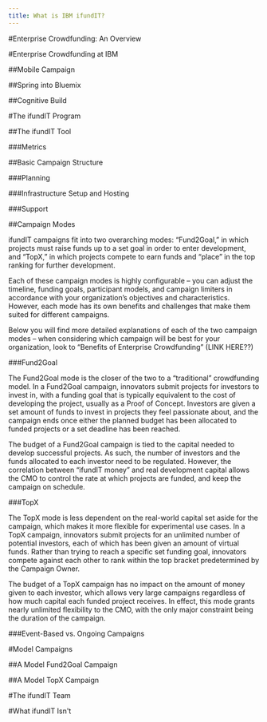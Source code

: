 ```yaml
---
title: What is IBM ifundIT?
---
```


#Enterprise Crowdfunding: An Overview

#Enterprise Crowdfunding at IBM

##Mobile Campaign

##Spring into Bluemix

##Cognitive Build

#The ifundIT Program

##The ifundIT Tool

###Metrics

##Basic Campaign Structure

###Planning

###Infrastructure Setup and Hosting

###Support

##Campaign Modes

ifundIT campaigns fit into two overarching modes: “Fund2Goal,” in which projects must raise funds up to a set goal in order to enter development, and “TopX,” in which projects compete to earn funds and “place” in the top ranking for further development.

Each of these campaign modes is highly configurable – you can adjust the timeline, funding goals, participant models, and campaign limiters in accordance with your organization’s objectives and characteristics. However, each mode has its own benefits and challenges that make them suited for different campaigns.

Below you will find more detailed explanations of each of the two campaign modes – when considering which campaign will be best for your organization, look to “Benefits of Enterprise Crowdfunding” (LINK HERE??)

###Fund2Goal

The Fund2Goal mode is the closer of the two to a “traditional” crowdfunding model. In a Fund2Goal campaign, innovators submit projects for investors to invest in, with a funding goal that is typically equivalent to the cost of developing the project, usually as a Proof of Concept. Investors are given a set amount of funds to invest in projects they feel passionate about, and the campaign ends once either the planned budget has been allocated to funded projects or a set deadline has been reached.

The budget of a Fund2Goal campaign is tied to the capital needed to develop successful projects. As such, the number of investors and the funds allocated to each investor need to be regulated. However, the correlation between “ifundIT money” and real development capital allows the CMO to control the rate at which projects are funded, and keep the campaign on schedule.

###TopX

The TopX mode is less dependent on the real-world capital set aside for the campaign, which makes it more flexible for experimental use cases. In a TopX campaign, innovators submit projects for an unlimited number of potential investors, each of which has been given an amount of virtual funds. Rather than trying to reach a specific set funding goal, innovators compete against each other to rank within the top bracket predetermined by the Campaign Owner.

The budget of a TopX campaign has no impact on the amount of money given to each investor, which allows very large campaigns regardless of how much capital each funded project receives. In effect, this mode grants nearly unlimited flexibility to the CMO, with the only major constraint being the duration of the campaign. 

###Event-Based vs. Ongoing Campaigns

#Model Campaigns

##A Model Fund2Goal Campaign

##A Model TopX Campaign

#The ifundIT Team

#What ifundIT Isn't
